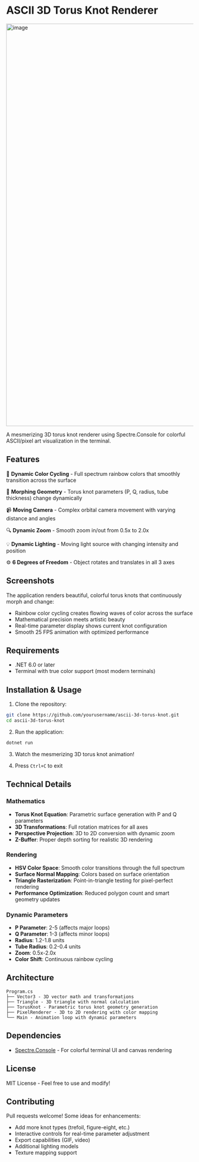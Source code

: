 # ASCII 3D Torus Knot Renderer

<img width="1822" height="1084" alt="image" src="https://github.com/user-attachments/assets/a3f51fdd-de8e-4828-be23-939538e18f6a" />

A mesmerizing 3D torus knot renderer using Spectre.Console for colorful ASCII/pixel art visualization in the terminal.

## Features

🌈 **Dynamic Color Cycling** - Full spectrum rainbow colors that smoothly transition across the surface

🔄 **Morphing Geometry** - Torus knot parameters (P, Q, radius, tube thickness) change dynamically

📹 **Moving Camera** - Complex orbital camera movement with varying distance and angles

🔍 **Dynamic Zoom** - Smooth zoom in/out from 0.5x to 2.0x

💡 **Dynamic Lighting** - Moving light source with changing intensity and position

⚙️ **6 Degrees of Freedom** - Object rotates and translates in all 3 axes

## Screenshots

The application renders beautiful, colorful torus knots that continuously morph and change:

- Rainbow color cycling creates flowing waves of color across the surface
- Mathematical precision meets artistic beauty
- Real-time parameter display shows current knot configuration
- Smooth 25 FPS animation with optimized performance

## Requirements

- .NET 6.0 or later
- Terminal with true color support (most modern terminals)

## Installation & Usage

1. Clone the repository:
```bash
git clone https://github.com/yourusername/ascii-3d-torus-knot.git
cd ascii-3d-torus-knot
```

2. Run the application:
```bash
dotnet run
```

3. Watch the mesmerizing 3D torus knot animation!

4. Press `Ctrl+C` to exit

## Technical Details

### Mathematics
- **Torus Knot Equation**: Parametric surface generation with P and Q parameters
- **3D Transformations**: Full rotation matrices for all axes
- **Perspective Projection**: 3D to 2D conversion with dynamic zoom
- **Z-Buffer**: Proper depth sorting for realistic 3D rendering

### Rendering
- **HSV Color Space**: Smooth color transitions through the full spectrum
- **Surface Normal Mapping**: Colors based on surface orientation
- **Triangle Rasterization**: Point-in-triangle testing for pixel-perfect rendering
- **Performance Optimization**: Reduced polygon count and smart geometry updates

### Dynamic Parameters
- **P Parameter**: 2-5 (affects major loops)
- **Q Parameter**: 1-3 (affects minor loops)  
- **Radius**: 1.2-1.8 units
- **Tube Radius**: 0.2-0.4 units
- **Zoom**: 0.5x-2.0x
- **Color Shift**: Continuous rainbow cycling

## Architecture

```
Program.cs
├── Vector3 - 3D vector math and transformations
├── Triangle - 3D triangle with normal calculation
├── TorusKnot - Parametric torus knot geometry generation
├── PixelRenderer - 3D to 2D rendering with color mapping
└── Main - Animation loop with dynamic parameters
```

## Dependencies

- [Spectre.Console](https://spectreconsole.net/) - For colorful terminal UI and canvas rendering

## License

MIT License - Feel free to use and modify!

## Contributing

Pull requests welcome! Some ideas for enhancements:

- Add more knot types (trefoil, figure-eight, etc.)
- Interactive controls for real-time parameter adjustment
- Export capabilities (GIF, video)
- Additional lighting models
- Texture mapping support
